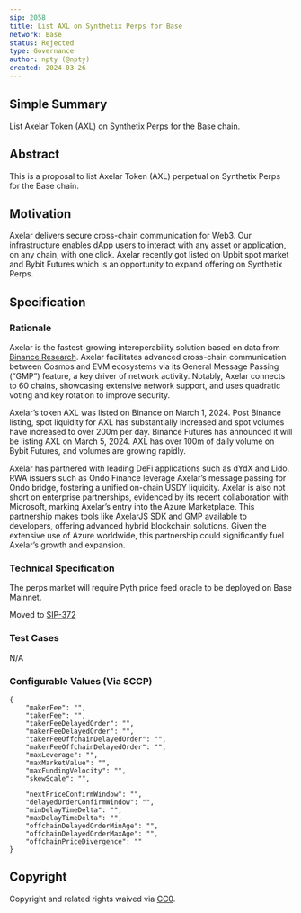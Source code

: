 ```yaml
---
sip: 2058
title: List AXL on Synthetix Perps for Base
network: Base
status: Rejected
type: Governance
author: npty (@npty)
created: 2024-03-26
---
```


<!--You can leave these HTML comments in your merged SIP and delete the visible duplicate text guides, they will not appear and may be helpful to refer to if you edit it again. This is the suggested template for new SIPs. Note that an SIP number will be assigned by an editor. When opening a pull request to submit your SIP, please use an abbreviated title in the filename, `sip-draft_title_abbrev.md`. The title should be 44 characters or less.-->

## Simple Summary

<!--"If you can't explain it simply, you don't understand it well enough." Simply describe the outcome the proposed changes intends to achieve. This should be non-technical and accessible to a casual community member.-->

List Axelar Token (AXL) on Synthetix Perps for the Base chain.

## Abstract

<!--A short (~200 word) description of the proposed change, the abstract should clearly describe the proposed change. This is what *will* be done if the SIP is implemented, not *why* it should be done or *how* it will be done. If the SIP proposes deploying a new contract, write, "we propose to deploy a new contract that will do x".-->

This is a proposal to list Axelar Token (AXL) perpetual on Synthetix Perps for the Base chain.

## Motivation

<!--This is the problem statement. This is the *why* of the SIP. It should clearly explain *why* the current state of the protocol is inadequate.  It is critical that you explain *why* the change is needed, if the SIP proposes changing how something is calculated, you must address *why* the current calculation is inaccurate or wrong. This is not the place to describe how the SIP will address the issue!-->

Axelar delivers secure cross-chain communication for Web3. Our infrastructure enables dApp users to interact with any asset or application, on any chain, with one click. Axelar recently got listed on Upbit spot market and Bybit Futures which is an opportunity to expand offering on Synthetix Perps.

## Specification

<!--The specification should describe the syntax and semantics of any new feature, there are five sections
1. Overview
2. Rationale
3. Technical Specification
4. Test Cases
5. Configurable Values
-->

### Rationale

<!--This is where you explain the reasoning behind how you propose to solve the problem. Why did you propose to implement the change in this way, what were the considerations and trade-offs. The rationale fleshes out what motivated the design and why particular design decisions were made. It should describe alternate designs that were considered and related work. The rationale may also provide evidence of consensus within the community, and should discuss important objections or concerns raised during discussion.-->

Axelar is the fastest-growing interoperability solution based on data from [Binance Research](https://public.bnbstatic.com/static/files/research/decoding-cross-chain-interoperability.pdf). Axelar facilitates advanced cross-chain communication between Cosmos and EVM ecosystems via its General Message Passing (“GMP”) feature, a key driver of network activity. Notably, Axelar connects to 60 chains, showcasing extensive network support, and uses quadratic voting and key rotation to improve security.

Axelar’s token AXL was listed on Binance on March 1, 2024. Post Binance listing, spot liquidity for AXL has substantially increased and spot volumes have increased to over 200m per day. Binance Futures has announced it will be listing AXL on March 5, 2024. AXL has over 100m of daily volume on Bybit Futures, and volumes are growing rapidly.

Axelar has partnered with leading DeFi applications such as dYdX and Lido. RWA issuers such as Ondo Finance leverage Axelar’s message passing for Ondo bridge, fostering a unified on-chain USDY liquidity. Axelar is also not short on enterprise partnerships, evidenced by its recent collaboration with Microsoft, marking Axelar’s entry into the Azure Marketplace. This partnership makes tools like AxelarJS SDK and GMP available to developers, offering advanced hybrid blockchain solutions. Given the extensive use of Azure worldwide, this partnership could significantly fuel Axelar’s growth and expansion.

### Technical Specification

<!--The technical specification should outline the public API of the changes proposed. That is, changes to any of the interfaces Synthetix currently exposes or the creations of new ones.-->

The perps market will require Pyth price feed oracle to be deployed on Base Mainnet.

Moved to [SIP-372](https://sips.synthetix.io/sips/sip-372)

### Test Cases

<!--Test cases for an implementation are mandatory for SIPs but can be included with the implementation..-->

N/A

### Configurable Values (Via SCCP)

<!--Please list all values configurable via SCCP under this implementation.-->

```
{
    "makerFee": "",
    "takerFee": "",
    "takerFeeDelayedOrder": "",
    "makerFeeDelayedOrder": "",
    "takerFeeOffchainDelayedOrder": "",
    "makerFeeOffchainDelayedOrder": "",
    "maxLeverage": "",
    "maxMarketValue": "",
    "maxFundingVelocity": "",
    "skewScale": "",

    "nextPriceConfirmWindow": "",
    "delayedOrderConfirmWindow": "",
    "minDelayTimeDelta": "",
    "maxDelayTimeDelta": "",
    "offchainDelayedOrderMinAge": "",
    "offchainDelayedOrderMaxAge": "",
    "offchainPriceDivergence": ""
}

```

## Copyright

Copyright and related rights waived via [CC0](https://creativecommons.org/publicdomain/zero/1.0/).
